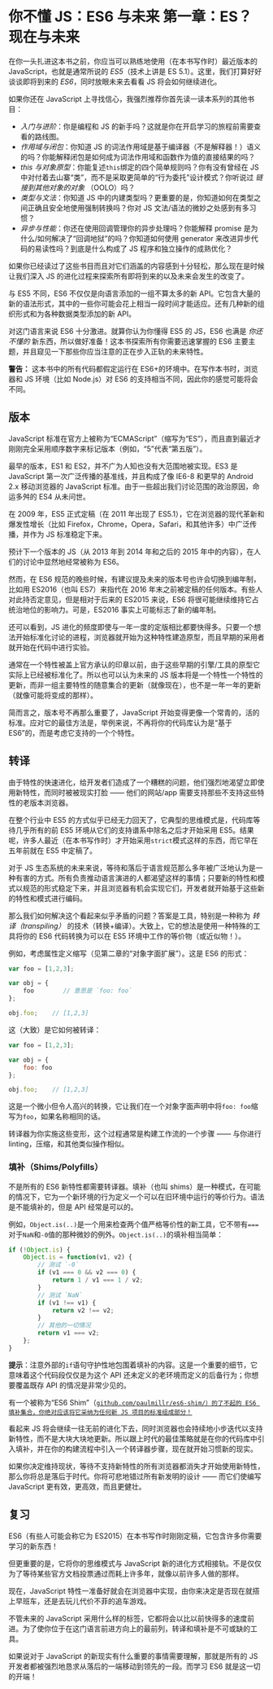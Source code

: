 # 你不懂 JS：ES6 与未来 第一章：ES？现在与未来

在你一头扎进这本书之前，你应当可以熟练地使用（在本书写作时）最近版本的 JavaScript，也就是通常所说的 *ES5*（技术上讲是 ES 5.1）。这里，我们打算好好谈谈即将到来的 *ES6*，同时放眼未来去看看 JS 将会如何继续进化。

如果你还在 JavaScript 上寻找信心，我强烈推荐你首先读一读本系列的其他书目：

*   *入门与进阶*：你是编程和 JS 的新手吗？这就是你在开启学习的旅程前需要查看的路线图。
*   *作用域与闭包*：你知道 JS 的词法作用域是基于编译器（不是解释器！）语义的吗？你能解释闭包是如何成为词法作用域和函数作为值的直接结果的吗？
*   *this 与对象原型*：你能复述`this`绑定的四个简单规则吗？你有没有曾经在 JS 中对付着去山寨“类”，而不是采取更简单的“行为委托”设计模式？你听说过 *链接到其他对象的对象* （OOLO）吗？
*   *类型与文法*：你知道 JS 中的内建类型吗？更重要的是，你知道如何在类型之间正确且安全地使用强制转换吗？你对 JS 文法/语法的微妙之处感到有多习惯？
*   *异步与性能*：你还在使用回调管理你的异步处理吗？你能解释 promise 是为什么/如何解决了“回调地狱”的吗？你知道如何使用 generator 来改进异步代码的易读性吗？到底是什么构成了 JS 程序和独立操作的成熟优化？

如果你已经读过了这些书目而且对它们涵盖的内容感到十分轻松，那么现在是时候让我们深入 JS 的进化过程来探索所有即将到来的以及未来会发生的改变了。

与 ES5 不同，ES6 不仅仅是向语言添加的一组不算太多的新 API。它包含大量的新的语法形式，其中的一些你可能会花上相当一段时间才能适应。还有几种新的组织形式和为各种数据类型添加的新 API。

对这门语言来说 ES6 十分激进。就算你认为你懂得 ES5 的 JS，ES6 也满是 *你还不懂的* 新东西，所以做好准备！这本书探索所有你需要迅速掌握的 ES6 主要主题，并且窥见一下那些你应当注意的正在步入正轨的未来特性。

**警告：** 这本书中的所有代码都假定运行在 ES6+的环境中。在写作本书时，浏览器和 JS 环境（比如 Node.js）对 ES6 的支持相当不同，因此你的感觉可能将会不同。

## 版本

JavaScript 标准在官方上被称为“ECMAScript”（缩写为“ES”），而且直到最近才刚刚完全采用顺序数字来标记版本（例如，“5”代表“第五版”）。

最早的版本，ES1 和 ES2，并不广为人知也没有大范围地被实现。ES3 是 JavaScript 第一次广泛传播的基准线，并且构成了像 IE6-8 和更早的 Android 2.x 移动浏览器的 JavaScript 标准。由于一些超出我们讨论范围的政治原因，命运多舛的 ES4 从未问世。

在 2009 年，ES5 正式定稿（在 2011 年出现了 ES5.1），它在浏览器的现代革新和爆发性增长（比如 Firefox，Chrome，Opera，Safari，和其他许多）中广泛传播，并作为 JS 标准稳定下来。

预计下一个版本的 JS（从 2013 年到 2014 年和之后的 2015 年中的内容），在人们的讨论中显然地经常被称为 ES6。

然而，在 ES6 规范的晚些时候，有建议提及未来的版本号也许会切换到编年制，比如用 ES2016（也叫 ES7）来指代在 2016 年末之前被定稿的任何版本。有些人对此持否定意见，但是相对于后来的 ES2015 来说，ES6 将很可能继续维持它占统治地位的影响力。可是，ES2016 事实上可能标志了新的编年制。

还可以看到，JS 进化的频度即使与一年一度的定版相比都要快得多。只要一个想法开始标准化讨论的进程，浏览器就开始为这种特性建造原型，而且早期的采用者就开始在代码中进行实验。

通常在一个特性被盖上官方承认的印章以前，由于这些早期的引擎/工具的原型它实际上已经被标准化了。所以也可以认为未来的 JS 版本将是一个特性一个特性的更新，而非一组主要特性的随意集合的更新（就像现在），也不是一年一年的更新（就像可能将变成的那样）。

简而言之，版本号不再那么重要了，JavaScript 开始变得更像一个常青的，活的标准。应对它的最佳方法是，举例来说，不再将你的代码库认为是“基于 ES6”的，而是考虑它支持的一个个特性。

## 转译

由于特性的快速进化，给开发者们造成了一个糟糕的问题，他们强烈地渴望立即使用新特性，而同时被被现实打脸 —— 他们的网站/app 需要支持那些不支持这些特性的老版本浏览器。

在整个行业中 ES5 的方式似乎已经无力回天了，它典型的思维模式是，代码库等待几乎所有的前 ES5 环境从它们的支持谱系中除名之后才开始采用 ES5。结果呢，许多人最近（在本书写作时）才开始采用`strict`模式这样的东西，而它早在五年前就在 ES5 中定稿了。

对于 JS 生态系统的未来来说，等待和落后于语言规范那么多年被广泛地认为是一种有害的方式。所有负责推动语言演进的人都渴望这样的事情；只要新的特性和模式以规范的形式稳定下来，并且浏览器有机会实现它们，开发者就开始基于这些新的特性和模式进行编码。

那么我们如何解决这个看起来似乎矛盾的问题？答案是工具，特别是一种称为 *转译（transpiling）* 的技术（转换+编译）。大致上，它的想法是使用一种特殊的工具将你的 ES6 代码转换为可以在 ES5 环境中工作的等价物（或近似物！）。

例如，考虑属性定义缩写（见第二章的“对象字面扩展”）。这是 ES6 的形式：

```js
var foo = [1,2,3];

var obj = {
    foo        // 意思是 `foo: foo`
};

obj.foo;    // [1,2,3]
```

这（大致）是它如何被转译：

```js
var foo = [1,2,3];

var obj = {
    foo: foo
};

obj.foo;    // [1,2,3]
```

这是一个微小但令人高兴的转换，它让我们在一个对象字面声明中将`foo: foo`缩写为`foo`，如果名称相同的话。

转译器为你实施这些变形，这个过程通常是构建工作流的一个步骤 —— 与你进行 linting，压缩，和其他类似操作相似。

### 填补（Shims/Polyfills）

不是所有的 ES6 新特性都需要转译器。填补（也叫 shims）是一种模式，在可能的情况下，它为一个新环境的行为定义一个可以在旧环境中运行的等价行为。语法是不能填补的，但是 API 经常是可以的。

例如，`Object.is(..)`是一个用来检查两个值严格等价性的新工具，它不带有`===`对于`NaN`和`-0`值的那种微妙的例外。`Object.is(..)`的填补相当简单：

```js
if (!Object.is) {
    Object.is = function(v1, v2) {
        // 测试 `-0`
        if (v1 === 0 && v2 === 0) {
            return 1 / v1 === 1 / v2;
        }
        // 测试 `NaN`
        if (v1 !== v1) {
            return v2 !== v2;
        }
        // 其他的一切情况
        return v1 === v2;
    };
}
```

**提示**：注意外部的`if`语句守护性地包围着填补的内容。这是一个重要的细节，它意味着这个代码段仅仅是为这个 API 还未定义的老环境而定义的后备行为；你想要覆盖既存 API 的情况是非常少见的。

有一个被称为“ES6 Shim”（[`github.com/paulmillr/es6-shim/）的了不起的 ES6 填补集合，你绝对应该将它采纳为任何新 JS 项目的标准组成部分！`](https://github.com/paulmillr/es6-shim/%EF%BC%89%E7%9A%84%E4%BA%86%E4%B8%8D%…AE%E7%9A%84%E6%A0%87%E5%87%86%E7%BB%84%E6%88%90%E9%83%A8%E5%88%86%EF%BC%81)

看起来 JS 将会继续一往无前的进化下去，同时浏览器也会持续地小步迭代以支持新特性，而不是大块大块地更新。所以跟上时代的最佳策略就是在你的代码库中引入填补，并在你的构建流程中引入一个转译器步骤，现在就开始习惯新的现实。

如果你决定维持现状，等待不支持新特性的所有浏览器都消失才开始使用新特性，那么你将总是落后于时代。你将可悲地错过所有新发明的设计 —— 而它们使编写 JavaScript 更有效，更高效，而且更健壮。

## 复习

ES6（有些人可能会称它为 ES2015）在本书写作时刚刚定稿，它包含许多你需要学习的新东西！

但更重要的是，它将你的思维模式与 JavaScript 新的进化方式相接轨。不是仅仅为了等待某些官方文档投票通过而耗上许多年，就像以前许多人做的那样。

现在，JavaScript 特性一准备好就会在浏览器中实现，由你来决定是否现在就搭上早班车，还是去玩儿代价不菲的追车游戏。

不管未来的 JavaScript 采用什么样的标签，它都将会以比以前快得多的速度前进。为了使你位于在这门语言前进方向上的最前列，转译和填补是不可或缺的工具。

如果说对于 JavaScript 的新现实有什么重要的事情需要理解，那就是所有的 JS 开发者都被强烈地恳求从落后的一端移动到领先的一段。而学习 ES6 就是这一切的开端！